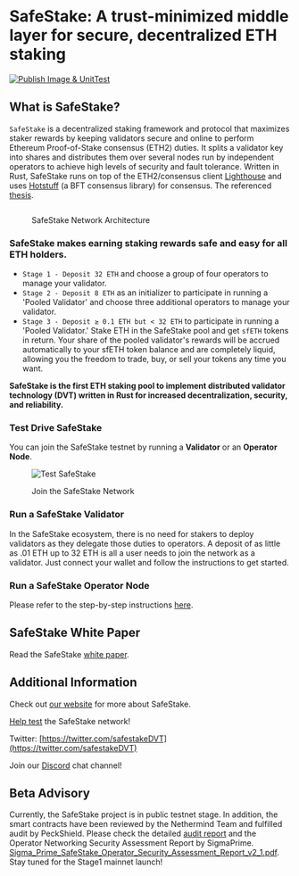 # SafeStake: A trust-minimized middle layer for secure, decentralized ETH staking

[![Publish Image & UnitTest](https://github.com/ParaState/SafeStakeOperator/actions/workflows/ci_dev.yml/badge.svg?branch=dev)](https://github.com/ParaState/SafeStakeOperator/actions/workflows/ci_dev.yml)

## What is SafeStake? <img src=".gitbook/assets/image (4).png" alt="" data-size="line">

`SafeStake` is a decentralized staking framework and protocol that maximizes staker rewards by keeping validators secure and online to perform Ethereum Proof-of-Stake consensus (ETH2) duties. It splits a validator key into shares and distributes them over several nodes run by independent operators to achieve high levels of security and fault tolerance. Written in Rust, SafeStake runs on top of the ETH2/consensus client [Lighthouse](https://github.com/sigp/lighthouse) and uses [Hotstuff](https://github.com/asonnino/hotstuff) (a BFT consensus library) for consensus. The referenced [thesis](https://eprint.iacr.org/2019/985). 

<figure><img src=".gitbook/assets/image (2).png" alt=""><figcaption><p>SafeStake Network Architecture</p></figcaption></figure>

### SafeStake makes earning staking rewards safe and easy for all ETH holders.

* `Stage 1 - Deposit 32 ETH` and choose a group of four operators to manage your validator.
* `Stage 2 - Deposit 8 ETH` as an initializer to participate in running a 'Pooled Validator' and choose three additional operators to manage your validator.
* `Stage 3 - Deposit ≥ 0.1 ETH but < 32 ETH` to participate in running a 'Pooled Validator.' Stake ETH in the SafeStake pool and get `sfETH` tokens in return. Your share of the pooled validator's rewards will be accrued automatically to your sfETH token balance and are completely liquid, allowing you the freedom to trade, buy, or sell your tokens any time you want.

**SafeStake is the first ETH staking pool to implement distributed validator technology (DVT) written in Rust for increased decentralization, security, and reliability.**

### Test Drive SafeStake

You can join the SafeStake testnet by running a **Validator** or an **Operator Node**.

<figure><img src=".gitbook/assets/image (1).png" alt="Test SafeStake"><figcaption><p>Join the SafeStake Network</p></figcaption></figure>

### Run a SafeStake Validator

In the SafeStake ecosystem, there is no need for stakers to deploy validators as they delegate those duties to operators. A deposit of as little as .01 ETH up to 32 ETH is all a user needs to join the network as a validator. Just connect your wallet and follow the instructions to get started.

### Run a SafeStake Operator Node

Please refer to the step-by-step instructions [here](docs/safestake-running-an-operator-node-on-going.md).

## SafeStake White Paper

Read the SafeStake [white paper](https://docsend.com/view/22tth6krr9mnfhre?lt\_utm\_source=lt\_share\_link).

## Additional Information

Check out [our website](https://www.safestake.xyz/) for more about SafeStake.

[Help test](https://testnet.safestake.xyz/) the SafeStake network!

Twitter: [https://twitter.com/safestakeDVT](https://twitter.com/safestakeDVT)

Join our [Discord](http://discord.gg/zFS3Mnfpwj) chat channel!

## Beta Advisory

Currently, the SafeStake project is in public testnet stage. In addition, the smart contracts have been reviewed by the Nethermind Team and fulfilled audit by PeckShield. Please check the detailed [audit report](https://github.com/peckshield/publications/tree/master/audit_reports/PeckShield-Audit-Report-SafeStake-v1.0.pdf) and the Operator Networking Security Assessment Report by SigmaPrime. [Sigma_Prime_SafeStake_Operator_Security_Assessment_Report_v2_1.pdf](https://github.com/user-attachments/files/17098313/Sigma_Prime_SafeStake_Operator_Security_Assessment_Report_v2_1.pdf). 
Stay tuned for the Stage1 mainnet launch!
